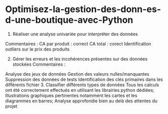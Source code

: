 # Optimisez-la-gestion-des-donn-es-d-une-boutique-avec-Python


1. Réaliser une analyse univariée pour interpréter des données

Commentaires :
CA par produit : correct
CA total : corect
Identification outliers sur le prix des produits

2. Gérer les erreurs et les incohérences présentes sur des données stockées
Commentaires :

Analyse des jeux de données
Gestion des valeurs nulles/manquantes
Suppression des données de tests
Identification des clés primaires dans les différents fichier
3. Classifier différents types de données
Tous les calculs ont été correctement effectués en utilisant les librairies python dédiées;
Illustrations graphiques pertinentes notamment les cartes et les diagrammes en barres;
Analyse approfondie bien au delà des attentes du projet 
